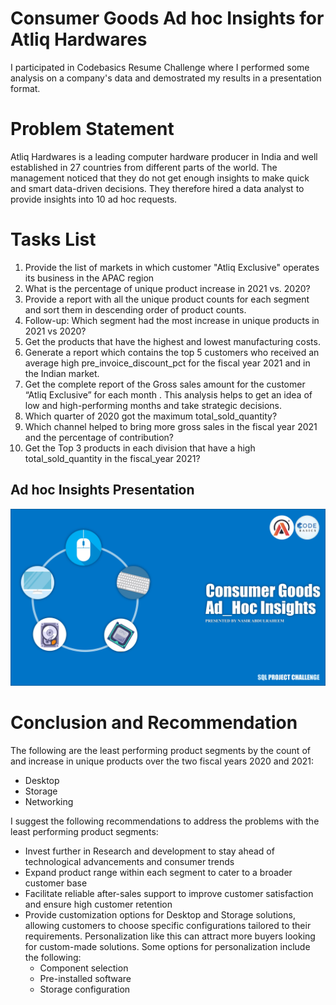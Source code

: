 # Consumer Goods Ad hoc Insights for Atliq Hardwares
I participated in Codebasics Resume Challenge where I performed some analysis on a company's data and demostrated my results in a presentation format.

# Problem Statement
Atliq Hardwares is a leading computer hardware producer in India and well established in 27 countries from different parts of the world. The management noticed that they do not get enough insights to make quick and smart data-driven decisions. They therefore hired a data analyst to provide insights into 10 ad hoc requests.

# Tasks List
1. Provide the list of markets in which customer "Atliq Exclusive" operates its business in the APAC region
2. What is the percentage of unique product increase in 2021 vs. 2020?
3. Provide a report with all the unique product counts for each segment and sort them in descending order of product counts.
4. Follow-up: Which segment had the most increase in unique products in 2021 vs 2020?
5. Get the products that have the highest and lowest manufacturing costs.
6. Generate a report which contains the top 5 customers who received an average high pre_invoice_discount_pct for the fiscal year 2021 and in the Indian market.
7. Get the complete report of the Gross sales amount for the customer “Atliq Exclusive” for each month . This analysis helps to get an idea of low and high-performing months and take strategic decisions. 
8. Which quarter of 2020 got the maximum total_sold_quantity?  
9. Which channel helped to bring more gross sales in the fiscal year 2021 and the percentage of contribution?
10. Get the Top 3 products in each division that have a high total_sold_quantity in the fiscal_year 2021?

## Ad hoc Insights Presentation
[![Ad hoc Insights Presentation](https://raw.githubusercontent.com/Nasir-ay/atliq_hardware/main/presentation_first_page.jpg "click here to view the presentation")](https://github.com/Nasir-ay/atliq_hardware/blob/main/presentationPDF.pdf)

# Conclusion and Recommendation
The following are the least performing product segments by the count of and increase in unique products over the two fiscal years 2020 and 2021:
- Desktop
- Storage
- Networking

I suggest the following recommendations to address the problems with the least performing product segments:
- Invest further in Research and development to stay ahead of technological advancements and consumer trends
- Expand product range within each segment to cater to a broader customer base
- Facilitate reliable after-sales support to improve customer satisfaction and ensure high customer retention 
- Provide customization options for Desktop and Storage solutions, allowing customers to choose specific configurations tailored to their requirements. Personalization like this can attract more buyers looking for custom-made solutions. Some options for personalization include the following:
  - Component selection
  - Pre-installed software
  - Storage configuration

